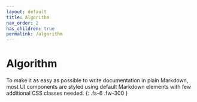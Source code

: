 ```yaml
---
layout: default
title: Algorithm
nav_order: 2
has_children: true
permalink: /algorithm
---
```


# Algorithm

To make it as easy as possible to write documentation in plain Markdown, most UI components are styled using default Markdown elements with few additional CSS classes needed.
{: .fs-6 .fw-300 }
